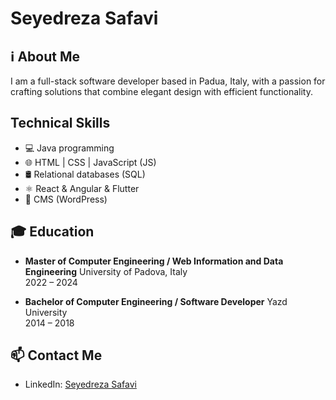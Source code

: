 # Seyedreza Safavi

## ℹ️ About Me
I am a full-stack software developer based in Padua, Italy, with a passion for crafting solutions that combine elegant design with efficient functionality.

## Technical Skills
- 💻 Java programming
- 🌐 HTML | CSS | JavaScript (JS)
- 🛢️ Relational databases (SQL)
- ⚛️ React & Angular & Flutter
- 📄 CMS (WordPress)

## 🎓 Education
- **Master of Computer Engineering / Web Information and Data Engineering**
  University of Padova, Italy  
  2022 – 2024  

- **Bachelor of Computer Engineering / Software Developer**
  Yazd University  
  2014 – 2018

## 📫 Contact Me
- LinkedIn: [Seyedreza Safavi](https://www.linkedin.com/in/seyedreza-safavi/)
